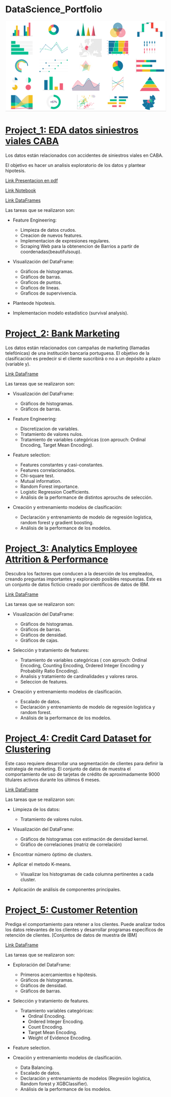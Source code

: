 
# DataScience_Portfolio

![](datavizpreviewimage2.png)

# [Project_1: EDA datos siniestros viales CABA](https://github.com/Lapantufla/Data_Analysis/tree/CABA_Accident_EDA_project)

Los datos están relacionados con accidentes de siniestros viales en CABA. 

El objetivo es hacer un analisis exploratorio de los datos y plantear hipotesis.

[Link Presentacion en pdf](https://github.com/Lapantufla/Data_Analysis/blob/CABA_Accident_EDA_project/EDA%20Homicidios%20y%20accidentes%20viales.pdf)

[Link Notebook](https://github.com/Lapantufla/Data_Analysis/blob/CABA_Accident_EDA_project/homicidios_%26_accidentes%20(1).ipynb)

[Link DataFrames](https://data.buenosaires.gob.ar/dataset/victimas-siniestros-viales)

Las tareas que se realizaron son: 

* Feature Engineering:
  * Limpieza de datos crudos.
  * Creacion de nuevos features.
  * Implementacion de expresiones regulares. 
  * Scraping Web para la obtenencion de Barrios a partir de coordenadas(beautifulsoup).
    
* Visualización del DataFrame: 
  * Gráficos de histogramas.
  * Gráficos de barras.
  * Graficos de puntos.
  * Graficos de lineas.
  * Graficos de supervivencia.

* Planteode hipotesis.

* Implementacion modelo estadistico (survival analysis).



# [Project_2: Bank Marketing](https://github.com/Lapantufla/Data_Analysis/blob/BankMarketing_project/BankMarketing_project.ipynb)

Los datos están relacionados con campañas de marketing (llamadas telefónicas) de una institución bancaria portuguesa. 
El objetivo de la clasificación es predecir si el cliente suscribirá o no a un depósito a plazo (variable y).

[Link DataFrame](https://www.kaggle.com/datasets/henriqueyamahata/bank-marketing?datasetId=30368&sortBy=voteCount)

Las tareas que se realizaron son: 

* Visualización del DataFrame: 
  * Gráficos de histogramas.
  * Gráficos de barras.

* Feature Engineering:
  * Discretizacion de variables.
  * Tratamiento de valores nulos.
  * Tratamiento de variables categóricas (con aprouch: Ordinal Encoding, Target Mean Encoding).
  
* Feature selection:
  * Features constantes y casi-constantes.
  * Features correlacionados.
  * Chi-square test.
  * Mutual information.
  * Random Forest importance.
  * Logistic Regression Coefficients.
  * Análisis de la performance de distintos aprouchs de selección.
 
* Creación y entrenamiento modelos de clasificación:
  * Declaración y entrenamiento de modelo de regresión logística, random forest y gradient boosting.
  * Análisis de la performance de los modelos.


# [Project_3: Analytics Employee Attrition & Performance](https://github.com/Lapantufla/Data_Analysis/blob/HumanResources_project/HumanResources_project.ipynb)

Descubra los factores que conducen a la deserción de los empleados, creando preguntas importantes y explorando posibles respuestas. 
Este es un conjunto de datos ficticio creado por científicos de datos de IBM.

[Link DataFrame](https://www.kaggle.com/datasets/pavansubhasht/ibm-hr-analytics-attrition-dataset?datasetId=1067&sortBy=voteCount)

Las tareas que se realizaron son: 

* Visualización del DataFrame: 
  * Gráficos de histogramas.
  * Gráficos de barras.
  * Gráficos de densidad.
  * Gráficos de cajas.
 
* Selección y tratamiento de features:
  * Tratamiento de variables categóricas ( con aprouch: Ordinal Encoding, Counting Encoding, Ordered Integer Encoding y Probability Ratio Encoding).
  * Analisis y tratamiento de cardinalidades y valores raros.
  * Seleccion de features.

* Creación y entrenamiento modelos de clasificación.
  * Escalado de datos.
  * Declaración y entrenamiento de modelo de regresión logística y random forest.
  * Análisis de la performance de los modelos.


# [Project_4: Credit Card Dataset for Clustering](https://github.com/Lapantufla/Data_Analysis/blob/Marketing_project/CreditCardClustering_project.ipynb)

Este caso requiere desarrollar una segmentación de clientes para definir la estrategia de marketing. 
El conjunto de datos de muestra el comportamiento de uso de tarjetas de crédito de aproximadamente 9000 titulares activos durante los últimos 6 meses.

[Link DataFrame](https://www.kaggle.com/datasets/arjunbhasin2013/ccdata)

Las tareas que se realizaron son: 

* Limpieza de los datos:
  * Tratamiento de valores nulos.

* Visualización del DataFrame: 
  * Gráficos de histogramas con estimación de densidad kernel.
  * Gráfico de correlaciones (matriz de correlación)

* Encontrar número óptimo de clusters.

* Aplicar el metodo K-means.
  * Visualizar los histogramas de cada columna pertinentes a cada cluster.

* Aplicación de análisis de componentes principales.

# [Project_5: Customer Retention](https://github.com/Lapantufla/Data_Analysis/blob/CustomerRetention_project/CustomerRetention_project.ipynb)

Prediga el comportamiento para retener a los clientes. Puede analizar todos los datos relevantes de los clientes y desarrollar programas específicos de retención de clientes. [Conjuntos de datos de muestra de IBM]

[Link DataFrame](https://www.kaggle.com/datasets/blastchar/telco-customer-churn)

Las tareas que se realizaron son: 

* Exploración del DataFrame:
  * Primeros acercamientos e hipótesis.
  * Gráficos de histogramas.
  * Gráficos de densidad.
  * Gráficos de barras.
  
* Selección y tratamiento de features.
   * Tratamiento variables categóricas:
      * Ordinal Encoding.
      * Ordered Integer Encoding.
      * Count Encoding.
      * Target Mean Encoding.
      * Weight of Evidence Encoding.
    
* Feature selection.
    
* Creación y entrenamiento modelos de clasificación.
  * Data Balancing.
  * Escalado de datos.
  * Declaración y entrenamiento de modelos (Regresión logística, Random forest y XGBClassifier).
  * Análisis de la performance de los modelos.

